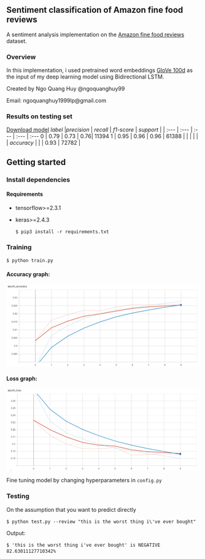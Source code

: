 ## Sentiment classification of Amazon fine food reviews
A sentiment analysis implementation on the [Amazon fine food reviews](https://www.kaggle.com/snap/amazon-fine-food-reviews) dataset.

### Overview 
In this implementation, i used pretrained word embeddings [GloVe 100d](https://nlp.stanford.edu/projects/glove/) as the input of my deep learning model using Bidirectional LSTM. 
<p> Created by Ngo Quang Huy @ngoquanghuy99 </p> 
<p> Email: ngoquanghuy1999lp@gmail.com </p> 

### Results on testing set
[Download model](https://github.com/ngoquanghuy99/Sentiment-classificatioin-of-Amazon-fine-food-reviews/blob/main/models/1stmodel.h5)
 *label* |*precision* | *recall* | *f1-score* | *support* | 
 | :--- | :--- | :--- | :--- | :---
 0 | 0.79 | 0.73 | 0.76| 11394
 1 | 0.95 | 0.96 | 0.96 | 61388 |
  | | | | | 
  *accuracy* |  |  | 0.93 | 72782 | 
  
## Getting started
### Install dependencies
#### Requirements
- tensorflow>=2.3.1
- keras>=2.4.3
   
      $ pip3 install -r requirements.txt
    
### Training

    $ python train.py

#### Accuracy graph:
![](graphs/acc_graph.PNG)
#### Loss graph:
![](graphs/loss_graph.PNG)

Fine tuning model by changing hyperparameters in `config.py`

### Testing
On the assumption that you want to predict directly

    $ python test.py --review "this is the worst thing i\'ve ever bought"
  
Output:

    $ 'this is the worst thing i've ever bought' is NEGATIVE 82.63011127710342%



